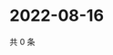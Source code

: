 # 2022-08-16

共 0 条

<!-- BEGIN WEIBO -->
<!-- 最后更新时间 Tue Aug 16 2022 15:12:50 GMT+0800 (China Standard Time) -->

<!-- END WEIBO -->
